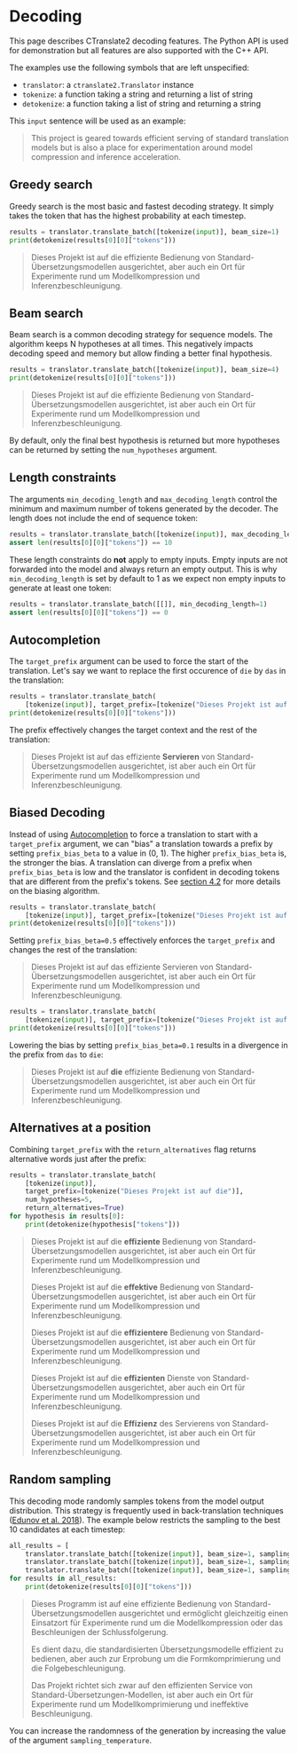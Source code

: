 # Decoding

This page describes CTranslate2 decoding features. The Python API is used for demonstration but all features are also supported with the C++ API.

The examples use the following symbols that are left unspecified:

* `translator`: a `ctranslate2.Translator` instance
* `tokenize`: a function taking a string and returning a list of string
* `detokenize`: a function taking a list of string and returning a string

This `input` sentence will be used as an example:

> This project is geared towards efficient serving of standard translation models but is also a place for experimentation around model compression and inference acceleration.

## Greedy search

Greedy search is the most basic and fastest decoding strategy. It simply takes the token that has the highest probability at each timestep.

```python
results = translator.translate_batch([tokenize(input)], beam_size=1)
print(detokenize(results[0][0]["tokens"]))
```

> Dieses Projekt ist auf die effiziente Bedienung von Standard-Übersetzungsmodellen ausgerichtet, aber auch ein Ort für Experimente rund um Modellkompression und Inferenzbeschleunigung.

## Beam search

Beam search is a common decoding strategy for sequence models. The algorithm keeps N hypotheses at all times. This negatively impacts decoding speed and memory but allow finding a better final hypothesis.

```python
results = translator.translate_batch([tokenize(input)], beam_size=4)
print(detokenize(results[0][0]["tokens"]))
```

> Dieses Projekt ist auf die effiziente Bedienung von Standard-Übersetzungsmodellen ausgerichtet, ist aber auch ein Ort für Experimente rund um Modellkompression und Inferenzbeschleunigung.

By default, only the final best hypothesis is returned but more hypotheses can be returned by setting the `num_hypotheses` argument.

## Length constraints

The arguments `min_decoding_length` and `max_decoding_length` control the minimum and maximum number of tokens generated by the decoder. The length does not include the end of sequence token:

```python
results = translator.translate_batch([tokenize(input)], max_decoding_length=10)
assert len(results[0][0]["tokens"]) == 10
```

These length constraints do **not** apply to empty inputs. Empty inputs are not forwarded into the model and always return an empty output. This is why `min_decoding_length` is set by default to 1 as we expect non empty inputs to generate at least one token:

```python
results = translator.translate_batch([[]], min_decoding_length=1)
assert len(results[0][0]["tokens"]) == 0
```

## Autocompletion

The `target_prefix` argument can be used to force the start of the translation. Let's say we want to replace the first occurence of `die` by `das` in the translation:

```python
results = translator.translate_batch(
    [tokenize(input)], target_prefix=[tokenize("Dieses Projekt ist auf das")])
print(detokenize(results[0][0]["tokens"]))
```

The prefix effectively changes the target context and the rest of the translation:

> Dieses Projekt ist auf das effiziente **Servieren** von Standard-Übersetzungsmodellen ausgerichtet, ist aber auch ein Ort für Experimente rund um Modellkompression und Inferenzbeschleunigung.

## Biased Decoding

Instead of using [Autocompletion](#Autocompletion) to force a translation to start with a `target_prefix` argument, we can "bias" a translation towards a prefix by setting `prefix_bias_beta` to a value in (0, 1).  The higher `prefix_bias_beta` is, the stronger the bias. A translation can diverge from a prefix when `prefix_bias_beta` is low and the translator is confident in decoding tokens that are different from the prefix's tokens.  See [section 4.2](https://arxiv.org/abs/1912.03393) for more details on the biasing algorithm.

```python
results = translator.translate_batch(
    [tokenize(input)], target_prefix=[tokenize("Dieses Projekt ist auf das")], prefix_bias_beta=0.5, beam_size=4)
print(detokenize(results[0][0]["tokens"]))
```

Setting `prefix_bias_beta=0.5` effectively enforces the `target_prefix` and changes the rest of the translation:

> Dieses Projekt ist auf das effiziente Servieren von Standard-Übersetzungsmodellen ausgerichtet, ist aber auch ein Ort für Experimente rund um Modellkompression und Inferenzbeschleunigung.

```python
results = translator.translate_batch(
    [tokenize(input)], target_prefix=[tokenize("Dieses Projekt ist auf das")], prefix_bias_beta=0.1, beam_size=4)
print(detokenize(results[0][0]["tokens"]))
```

Lowering the bias by setting `prefix_bias_beta=0.1` results in a divergence in the prefix from `das` to `die`:

> Dieses Projekt ist auf **die** effiziente Bedienung von Standard-Übersetzungsmodellen ausgerichtet, ist aber auch ein Ort für Experimente rund um Modellkompression und Inferenzbeschleunigung.
## Alternatives at a position

Combining `target_prefix` with the `return_alternatives` flag returns alternative words just after the prefix:

```python
results = translator.translate_batch(
    [tokenize(input)],
    target_prefix=[tokenize("Dieses Projekt ist auf die")],
    num_hypotheses=5,
    return_alternatives=True)
for hypothesis in results[0]:
    print(detokenize(hypothesis["tokens"]))
```

> Dieses Projekt ist auf die **effiziente** Bedienung von Standard-Übersetzungsmodellen ausgerichtet, ist aber auch ein Ort für Experimente rund um Modellkompression und Inferenzbeschleunigung.
>
> Dieses Projekt ist auf die **effektive** Bedienung von Standard-Übersetzungsmodellen ausgerichtet, ist aber auch ein Ort für Experimente rund um Modellkompression und Inferenzbeschleunigung.
>
> Dieses Projekt ist auf die **effizientere** Bedienung von Standard-Übersetzungsmodellen ausgerichtet, ist aber auch ein Ort für Experimente rund um Modellkompression und Inferenzbeschleunigung.
>
> Dieses Projekt ist auf die **effizienten** Dienste von Standard-Übersetzungsmodellen ausgerichtet, aber auch ein Ort für Experimente rund um Modellkompression und Inferenzbeschleunigung.
>
> Dieses Projekt ist auf die **Effizienz** des Servierens von Standard-Übersetzungsmodellen ausgerichtet, ist aber auch ein Ort für Experimente rund um Modellkompression und Inferenzbeschleunigung.

## Random sampling

This decoding mode randomly samples tokens from the model output distribution. This strategy is frequently used in back-translation techniques ([Edunov et al. 2018](https://www.aclweb.org/anthology/D18-1045/)). The example below restricts the sampling to the best 10 candidates at each timestep:

```python
all_results = [
    translator.translate_batch([tokenize(input)], beam_size=1, sampling_topk=10),
    translator.translate_batch([tokenize(input)], beam_size=1, sampling_topk=10),
    translator.translate_batch([tokenize(input)], beam_size=1, sampling_topk=10)]
for results in all_results:
    print(detokenize(results[0][0]["tokens"]))
```

> Dieses Programm ist auf eine effiziente Bedienung von Standard-Übersetzungsmodellen ausgerichtet und ermöglicht gleichzeitig einen Einsatzort für Experimente rund um die Modellkompression oder das Beschleunigen der Schlussfolgerung.
>
> Es dient dazu, die standardisierten Übersetzungsmodelle effizient zu bedienen, aber auch zur Erprobung um die Formkomprimierung und die Folgebeschleunigung.
>
> Das Projekt richtet sich zwar auf den effizienten Service von Standard-Übersetzungen-Modellen, ist aber auch ein Ort für Experimente rund um Modellkomprimierung und ineffektive Beschleunigung.

You can increase the randomness of the generation by increasing the value of the argument `sampling_temperature`.
